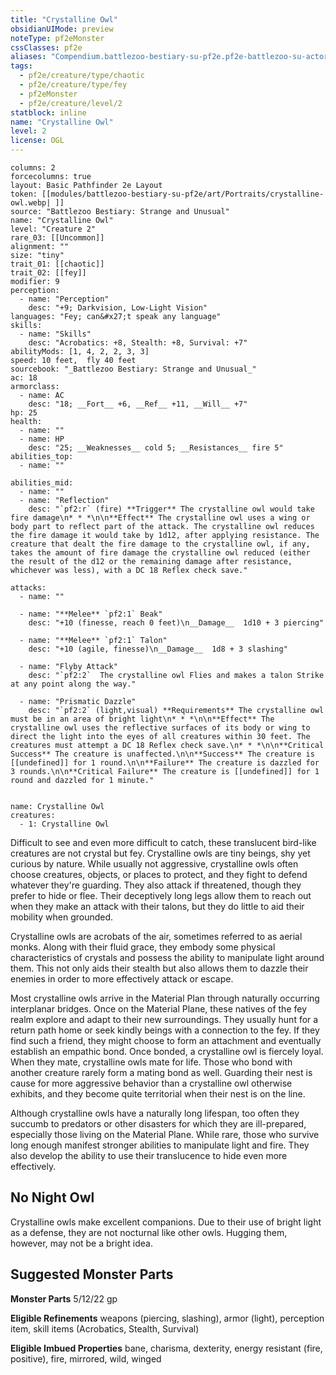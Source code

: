 ```yaml
---
title: "Crystalline Owl"
obsidianUIMode: preview
noteType: pf2eMonster
cssClasses: pf2e
aliases: "Compendium.battlezoo-bestiary-su-pf2e.pf2e-battlezoo-su-actors.Actor.mlnha6g2gxH9hxL8" 
tags:
  - pf2e/creature/type/chaotic
  - pf2e/creature/type/fey
  - pf2eMonster
  - pf2e/creature/level/2
statblock: inline
name: "Crystalline Owl"
level: 2
license: OGL
---
```


```statblock
columns: 2
forcecolumns: true
layout: Basic Pathfinder 2e Layout
token: [[modules/battlezoo-bestiary-su-pf2e/art/Portraits/crystalline-owl.webp| ]]
source: "Battlezoo Bestiary: Strange and Unusual"
name: "Crystalline Owl"
level: "Creature 2"
rare_03: [[Uncommon]]
alignment: ""
size: "tiny"
trait_01: [[chaotic]]
trait_02: [[fey]]
modifier: 9
perception:
  - name: "Perception"
    desc: "+9; Darkvision, Low-Light Vision"
languages: "Fey; can&#x27;t speak any language"
skills:
  - name: "Skills"
    desc: "Acrobatics: +8, Stealth: +8, Survival: +7"
abilityMods: [1, 4, 2, 2, 3, 3]
speed: 10 feet,  fly 40 feet
sourcebook: "_Battlezoo Bestiary: Strange and Unusual_"
ac: 18
armorclass:
  - name: AC
    desc: "18; __Fort__ +6, __Ref__ +11, __Will__ +7"
hp: 25
health:
  - name: ""
  - name: HP
    desc: "25; __Weaknesses__ cold 5; __Resistances__ fire 5"
abilities_top:
  - name: ""

abilities_mid:
  - name: ""
  - name: "Reflection"
    desc: "`pf2:r` (fire) **Trigger** The crystalline owl would take fire damage\n* * *\n\n**Effect** The crystalline owl uses a wing or body part to reflect part of the attack. The crystalline owl reduces the fire damage it would take by 1d12, after applying resistance. The creature that dealt the fire damage to the crystalline owl, if any, takes the amount of fire damage the crystalline owl reduced (either the result of the d12 or the remaining damage after resistance, whichever was less), with a DC 18 Reflex check save."

attacks:
  - name: ""

  - name: "**Melee** `pf2:1` Beak"
    desc: "+10 (finesse, reach 0 feet)\n__Damage__  1d10 + 3 piercing"

  - name: "**Melee** `pf2:1` Talon"
    desc: "+10 (agile, finesse)\n__Damage__  1d8 + 3 slashing"

  - name: "Flyby Attack"
    desc: "`pf2:2`  The crystalline owl Flies and makes a talon Strike at any point along the way."

  - name: "Prismatic Dazzle"
    desc: "`pf2:2` (light,visual) **Requirements** The crystalline owl must be in an area of bright light\n* * *\n\n**Effect** The crystalline owl uses the reflective surfaces of its body or wing to direct the light into the eyes of all creatures within 30 feet. The creatures must attempt a DC 18 Reflex check save.\n* * *\n\n**Critical Success** The creature is unaffected.\n\n**Success** The creature is [[undefined]] for 1 round.\n\n**Failure** The creature is dazzled for 3 rounds.\n\n**Critical Failure** The creature is [[undefined]] for 1 round and dazzled for 1 minute."
 
```

```encounter-table
name: Crystalline Owl
creatures:
  - 1: Crystalline Owl
```



Difficult to see and even more difficult to catch, these translucent bird-like creatures are not crystal but fey. Crystalline owls are tiny beings, shy yet curious by nature. While usually not aggressive, crystalline owls often choose creatures, objects, or places to protect, and they fight to defend whatever they're guarding. They also attack if threatened, though they prefer to hide or flee. Their deceptively long legs allow them to reach out when they make an attack with their talons, but they do little to aid their mobility when grounded.

Crystalline owls are acrobats of the air, sometimes referred to as aerial monks. Along with their fluid grace, they embody some physical characteristics of crystals and possess the ability to manipulate light around them. This not only aids their stealth but also allows them to dazzle their enemies in order to more effectively attack or escape.

Most crystalline owls arrive in the Material Plan through naturally occurring interplanar bridges. Once on the Material Plane, these natives of the fey realm explore and adapt to their new surroundings. They usually hunt for a return path home or seek kindly beings with a connection to the fey. If they find such a friend, they might choose to form an attachment and eventually establish an empathic bond. Once bonded, a crystalline owl is fiercely loyal. When they mate, crystalline owls mate for life. Those who bond with another creature rarely form a mating bond as well. Guarding their nest is cause for more aggressive behavior than a crystalline owl otherwise exhibits, and they become quite territorial when their nest is on the line.

Although crystalline owls have a naturally long lifespan, too often they succumb to predators or other disasters for which they are ill-prepared, especially those living on the Material Plane. While rare, those who survive long enough manifest stronger abilities to manipulate light and fire. They also develop the ability to use their translucence to hide even more effectively.

## No Night Owl

Crystalline owls make excellent companions. Due to their use of bright light as a defense, they are not nocturnal like other owls. Hugging them, however, may not be a bright idea.

## Suggested Monster Parts

**Monster Parts** 5/12/22 gp

**Eligible Refinements** weapons (piercing, slashing), armor (light), perception item, skill items (Acrobatics, Stealth, Survival)

**Eligible Imbued Properties** bane, charisma, dexterity, energy resistant (fire, positive), fire, mirrored, wild, winged
